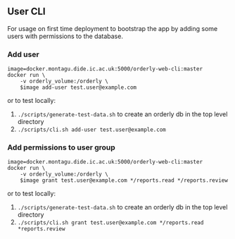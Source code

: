 ## User CLI
For usage on first time deployment to bootstrap the app by adding some users with permissions
to the database.

### Add user

    image=docker.montagu.dide.ic.ac.uk:5000/orderly-web-cli:master
    docker run \
        -v orderly_volume:/orderly \
        $image add-user test.user@example.com

or to test locally:
1. `./scripts/generate-test-data.sh` to create an orderly db in the top level directory
1. `./scripts/cli.sh add-user test.user@example.com`

### Add permissions to user group

    image=docker.montagu.dide.ic.ac.uk:5000/orderly-web-cli:master
    docker run \
        -v orderly_volume:/orderly \
        $image grant test.user@example.com */reports.read */reports.review

or to test locally:
1. `./scripts/generate-test-data.sh` to create an orderly db in the top level directory
1. `./scripts/cli.sh grant test.user@example.com */reports.read *reports.review`
